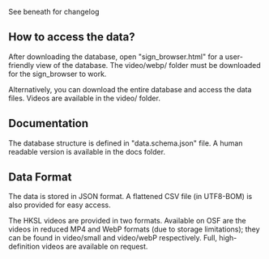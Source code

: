 See beneath for changelog

## **How to access the data?**

After downloading the database, open "sign_browser.html" for a user-friendly view of the database. The video/webp/ folder must be downloaded for the sign_browser to work.

Alternatively, you can download the entire database and access the data files. Videos are available in the video/ folder.

## **Documentation**

The database structure is defined in "data.schema.json" file. A human readable version is available in the docs folder.

## **Data Format**

The data is stored in JSON format. A flattened CSV file (in UTF8-BOM) is also provided for easy access.

The HKSL videos are provided in two formats. Available on OSF are the videos in reduced MP4 and WebP formats (due to storage limitations); they can be found in video/small and video/webP respectively. Full, high-definition videos are available on request.
